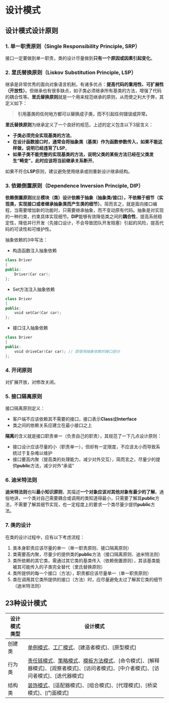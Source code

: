 # 设计模式

## 设计模式设计原则
### 1. 单一职责原则（Single Responsibility Principle, SRP）
接口一定要做到单一职责，类的设计尽量做到**只有一个原因或因素引起变化**。

### 2. 里氏替换原则（Liskov Substitution Principle, LSP）
继承是非常优秀的面向对象语言机制，有诸多优点：**提高代码的重用性、可扩展性（开放性）**。但继承也有很多缺点，如子类必须继承所有基类的方法，增强了代码的耦合性等。**里氏替换原则**就是一个用来规范继承的原则，从而使之利大于弊，其定义如下：
> **引用基类的任何地方都可以替换成子类，而不引起任何错误或异常。**

**里氏替换原则**为继承定义了一个良好的规范，上述的定义包含以下3层含义：
* **子类必须完全实现基类的方法**。
* **在设计函数接口时，通常会将抽象类（基类）作为函数参数传入，如果不能这样做，说明已经违背了LSP**。
* **如果子类不能完整的实现基类的方法，说明父类的某些方法已经在父类发生“畸变”，此时应该将当前继承关系断开**。

如果不符合**LSP**原则，建议避免使用继承或则重新设计继承结构。

### 3. 依赖倒置原则（Dependence Inversion Principle, DIP）
**依赖倒置原则**就是**模块（类）设计依赖于抽象（抽象类/接口），不依赖于细节（实现类，实现接口或者继承抽象类而产生类的细节）**。简而言之，就是面向接口编程，当需要增加新的功能时，只需要继承抽象，而不变动原有代码。抽象是对实现的一种约束，约束具体实现细节。**DIP**能够有效降低类之间的**耦合性**，提高系统稳定性，降低并行开发（先接口设计，不会导致团队开发阻塞）引起的风险，提高代码的可读性和可维护性。

抽象依赖的3中写法：
* 构造函数注入抽象依赖
```C++
class Driver
{
public:
    Driver(Car car);
};
```
* Set方法注入抽象依赖
```C++
class Driver
{
public:
    void setCar(Car car);
};
```
* 接口注入抽象依赖
```C++
class Driver
{
public:
    void driveCar(Car car); // 即使用抽象依赖的接口部分
};
```

### 4. 开闭原则
对扩展开放，对修改关闭。

### 5. 接口隔离原则
接口隔离原则定义：
* 客户端不应该依赖其不需要的接口，接口表示**Class**或**Interface**
* 类之间的依赖关系应建立在最小接口之上

**隔离**的含义就是接口职责单一（负责自己的职责），其规范了一下几点设计原则：
* 接口设计应该尽量的小（职责单一），但却有一定限度，不应该太小而导致系统过于复杂难以维护
* 接口要高内聚（提高类的处理能力，减少对外交互），简而言之，尽量少的提供**public**方法，减少对外“承诺”

### 6. 迪米特法则
**迪米特法则**也叫**最小知识原则**，其描述**一个对象应该对其他对象有最少的了解**。通俗地讲，一个类对自己需要耦合或调用的类知道得最小，只需要了解其**public**方法，不需要了解其细节实现，也一定程度上的要求一个类尽量少提供**public**方法。

### 7. 类的设计
在类的设计过程中，应有以下考虑流程：
1. 类本身职责应该尽量的单一（单一职责原则、接口隔离原则）
2. 类需要高内聚，尽量少的提供类的**public**方法（接口隔离原则、迪米特法则）
3. 类所依赖的其它类，需通过其它类的基类传入（依赖倒置原则），其该基类能被其可能传入的子类完全替代（里氏替换原则）
4. 类所提供的每一个接口（方法），职责都应该尽量单一（单一职责原则）
5. 类在调用其它类所提供的接口（方法）时，应尽量避免太过了解其它类的细节（迪米特法则）

## 23种设计模式
| 设计模式类型 | 设计模式 |
| --- | --- |
| 创建类 | [单例模式](singleton.md)、[工厂模式](factory.md)、[建造者模式]、[原型模式] |
| 行为类 | [责任链模式](chain.md)、[策略模式](strategy.md)、[模板方法模式](template.md)、[命令模式]、[解释器模式]、[观察者模式]、[访问者模式]、[中介者模式]、[访问者模式]、[迭代器模式] |
| 结构类 | [装饰模式](decorator.md)、[适配器模式]、[组合模式]、[代理模式]、[桥梁模式]、[门面模式] |
